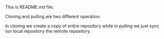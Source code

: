 This is README.md file.

Cloning and pulling are two different operation.

In cloning we create a copy of entire repository while in pulling we just sync our local repository the remote repository.
